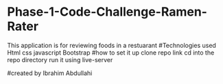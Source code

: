# Phase-1-Code-Challenge-Ramen-Rater
This application is for reviewing foods in a restuarant
#Technologies used
Html
css
javascript
Bootstrap
#how to set it up
clone repo link
cd into the repo directory
run it using live-server

#created by
Ibrahim Abdullahi
